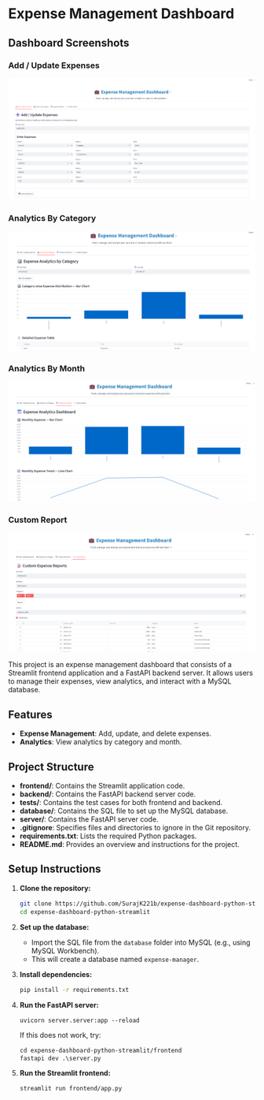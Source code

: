 # Expense Management Dashboard

## Dashboard Screenshots

### Add / Update Expenses
![Expense Dashboard Add / Update Expenses](expense_ui_01.png)

### Analytics By Category
![Expense Dashboard Analytics By Category](expense_ui_02.png)

### Analytics By Month
![Expense Dashboard Analytics By Month](expense_ui_03.png)

### Custom Report
![Expense Dashboard Custom Report](expense_ui_04.png)



This project is an expense management dashboard that consists of a Streamlit frontend application and a FastAPI backend server.
It allows users to manage their expenses, view analytics, and interact with a MySQL database.

## Features
- **Expense Management**: Add, update, and delete expenses.
- **Analytics**: View analytics by category and month.

## Project Structure

- **frontend/**: Contains the Streamlit application code.
- **backend/**: Contains the FastAPI backend server code.
- **tests/**: Contains the test cases for both frontend and backend.
- **database/**: Contains the SQL file to set up the MySQL database.
- **server/**: Contains the FastAPI server code.
- **.gitignore**: Specifies files and directories to ignore in the Git repository.
- **requirements.txt**: Lists the required Python packages.
- **README.md**: Provides an overview and instructions for the project.

## Setup Instructions

1. **Clone the repository:**
   ```bash
   git clone https://github.com/SurajK221b/expense-dashboard-python-streamlit.git
   cd expense-dashboard-python-streamlit
   ```

2. **Set up the database:**
   - Import the SQL file from the `database` folder into MySQL (e.g., using MySQL Workbench).
   - This will create a database named `expense-manager`.

3. **Install dependencies:**
   ```bash
   pip install -r requirements.txt
   ```

4. **Run the FastAPI server:**  
   ```commandline
   uvicorn server.server:app --reload
   ```
   If this does not work, try:
   ```commandline
   cd expense-dashboard-python-streamlit/frontend
   fastapi dev .\server.py
   ```
5. **Run the Streamlit frontend:**
   ```bash
   streamlit run frontend/app.py
   ```

